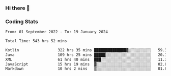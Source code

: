 ### Hi there 👋

<!--
**Girrafeec/girrafeec** is a ✨ _special_ ✨ repository because its `README.md` (this file) appears on your GitHub profile.

Here are some ideas to get you started:

- 🔭 I’m currently working on ...
- 🌱 I’m currently learning ...
- 👯 I’m looking to collaborate on ...
- 🤔 I’m looking for help with ...
- 💬 Ask me about ...
- 📫 How to reach me: ...
- 😄 Pronouns: ...
- ⚡ Fun fact: ...
-->

### Coding Stats
<!--START_SECTION:waka-->

```txt
From: 01 September 2022 - To: 19 January 2024

Total Time: 543 hrs 52 mins

Kotlin                 322 hrs 35 mins ██████████████▓░░░░░░░░░░   59.31 %
Java                   109 hrs 25 mins █████░░░░░░░░░░░░░░░░░░░░   20.12 %
XML                    61 hrs 40 mins  ███░░░░░░░░░░░░░░░░░░░░░░   11.34 %
JavaScript             15 hrs 19 mins  ▓░░░░░░░░░░░░░░░░░░░░░░░░   02.82 %
Markdown               10 hrs 2 mins   ▒░░░░░░░░░░░░░░░░░░░░░░░░   01.84 %
```

<!--END_SECTION:waka-->
